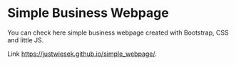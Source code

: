 # Simple Business Webpage

You can check here simple business webpage created with Bootstrap, CSS and little JS.

Link https://justwiesek.github.io/simple_webpage/. 
